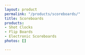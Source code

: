 ```yaml
---
layout: product
permalink: "/products/scoreboards/"
title: Scoreboards
products:
- Shot Clocks
- Flip Boards
- Electronic Scoreboards
photos: []

---
```

